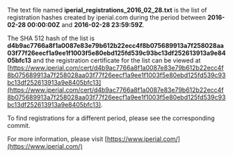The text file named **iperial_registrations_2016_02_28.txt** is the list of registration hashes created by iperial.com during the period between **2016-02-28 00:00:00Z** and **2016-02-28 23:59:59Z**.

The SHA 512 hash of the list is **d4b9ac7766a8f1a0087e83e79b612b22ecc4f8b075689913a7f258028aa03f77f26eecf1a9ee1f1003f5e80ebd125fd539c93bc13df252613913a9e8405bfc13** and the registration certificate for the list can be viewed at [https://www.iperial.com/cert/d4b9ac7766a8f1a0087e83e79b612b22ecc4f8b075689913a7f258028aa03f77f26eecf1a9ee1f1003f5e80ebd125fd539c93bc13df252613913a9e8405bfc13](https://www.iperial.com/cert/d4b9ac7766a8f1a0087e83e79b612b22ecc4f8b075689913a7f258028aa03f77f26eecf1a9ee1f1003f5e80ebd125fd539c93bc13df252613913a9e8405bfc13).

To find registrations for a different period, please see the corresponding commit.

For more information, please visit [https://www.iperial.com/](https://www.iperial.com/)
